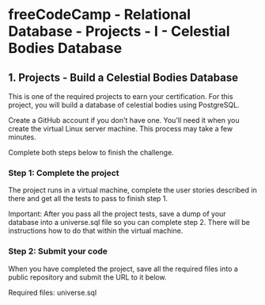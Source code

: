 # freeCodeCamp - Relational Database - Projects - I - Celestial Bodies Database


## 1. Projects - Build a Celestial Bodies Database

This is one of the required projects to earn your certification. For this project, you will build a database of celestial bodies using PostgreSQL.

Create a GitHub account if you don't have one. You'll need it when you create the virtual Linux server machine. This process may take a few minutes.

Complete both steps below to finish the challenge.

### Step 1: Complete the project

The project runs in a virtual machine, complete the user stories described in there and get all the tests to pass to finish step 1.

Important: After you pass all the project tests, save a dump of your database into a universe.sql file so you can complete step 2. There will be instructions how to do that within the virtual machine.

### Step 2: Submit your code

When you have completed the project, save all the required files into a public repository and submit the URL to it below.

Required files: universe.sql


